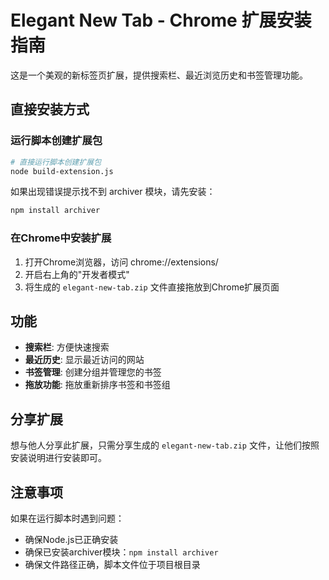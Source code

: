 
# Elegant New Tab - Chrome 扩展安装指南

这是一个美观的新标签页扩展，提供搜索栏、最近浏览历史和书签管理功能。

## 直接安装方式

### 运行脚本创建扩展包

```bash
# 直接运行脚本创建扩展包
node build-extension.js
```

如果出现错误提示找不到 archiver 模块，请先安装：

```bash
npm install archiver
```

### 在Chrome中安装扩展

1. 打开Chrome浏览器，访问 chrome://extensions/
2. 开启右上角的"开发者模式"
3. 将生成的 `elegant-new-tab.zip` 文件直接拖放到Chrome扩展页面

## 功能

- **搜索栏**: 方便快速搜索
- **最近历史**: 显示最近访问的网站
- **书签管理**: 创建分组并管理您的书签
- **拖放功能**: 拖放重新排序书签和书签组

## 分享扩展

想与他人分享此扩展，只需分享生成的 `elegant-new-tab.zip` 文件，让他们按照安装说明进行安装即可。

## 注意事项

如果在运行脚本时遇到问题：
- 确保Node.js已正确安装
- 确保已安装archiver模块：`npm install archiver`
- 确保文件路径正确，脚本文件位于项目根目录


